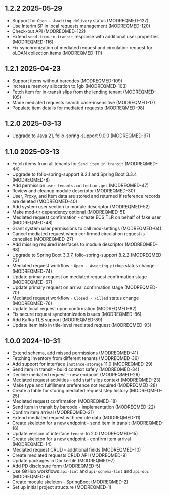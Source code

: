 ## 1.2.2 2025-05-29
* Support for `Open - Awaiting delivery` status (MODREQMED-127)
* Use Interim SP in local requests management (MODREQMED-120)
* Check-out API (MODREQMED-122)
* Extend `send-item-in-transit` response with additional user properties (MODREQMED-116)
* Fix synchronization of mediated request and circulation request for oLOAN collection items (MODREQMED-111)

## 1.2.1 2025-04-23
* Support items without barcodes (MODREQMED-109)
* Increase memory allocation to 1gb (MODREQMED-103)
* Fetch item for in-transit slips from the lending tenant (MODREQMED-105)
* Made mediated requests search case-insensitive (MODREQMED-17)
* Populate item details for mediated requests (MODREQMED-98)

## 1.2.0 2025-03-13
* Upgrade to Java 21, folio-spring-support 9.0.0 (MODREQMED-97)

## 1.1.0 2025-03-13
* Fetch items from all tenants for `Send item in transit` (MODREQMED-44)
* Upgrade to folio-spring-support 8.2.1 and Spring Boot 3.3.4 (MODREQMED-8)
* Add permission `user-tenants.collection.get` (MODREQMED-47)
* Review and cleanup module descriptor (MODREQMED-30)
* User, Proxy, and Item data are stored and returned if reference records are deleted (MODREQMED-40)
* Add system user section to module descriptor (MODREQMED-52)
* Make mod-tlr dependency optional (MODREQMED-51)
* Mediated request confirmation - create ECS TLR on behalf of fake user (MODREQMED-48)
* Grant system user permissions to call mod-settings (MODREQMED-64)
* Cancel mediated request when confirmed circulation request is cancelled (MODREQMED-27)
* Add missing required interfaces to module descriptor (MODREQMED-68)
* Upgrade to Spring Boot 3.3.7, folio-spring-support 8.2.2 (MODREQMED-73)
* Mediated request workflow - `Open - Awaiting pickup` status change (MODREQMED-74)
* Update primary request on mediated request confirmation stage (MODREQMED-67)
* Update primary request on arrival confirmation stage (MODREQMED-70)
* Mediated request workflow - `Closed - Filled` status change (MODREQMED-76)
* Update local request upon confirmation (MODREQMED-82)
* Fix secure request synchronization issues (MODREQMED-86)
* Add Kafka TLS support (MODREQMED-89)
* Update item info in title-level mediated request (MODREQMED-93)

## 1.0.0 2024-10-31
* Extend schema, add missed permissions (MODREQMED-41)
* Fetching inventory from different tenants (MODREQMED-36)
* Add support for interface `instance-storage` 11.0 (MODREQMED-29)
* Send item in transit - build context safely (MODREQMED-34)
* Decline mediated request - new endpoint (MODREQMED-26)
* Mediated request activities - add staff slips context (MODREQMED-23)
* Make type and fulfillment preference not required (MODREQMED-28)
* Create a table for storing mediated request step history (MODREQMED-25)
* Mediated request confirmation (MODREQMED-18)
* Send item in transit by barcode - implementation (MODREQMED-22)
* Confirm item arrival (MODREQMED-21)
* Extend mediated request with remote data (MODREQMED-11)
* Create skeleton for a new endpoint - send item in transit (MODREQMED-16)
* Update version of interface `tenant` to 2.0 (MODREQMED-15)
* Create skeleton for a new endpoint - confirm item arrival (MODREQMED-14)
* Mediated request CRUD - additional fields (MODREQMED-10)
* Create mediated requests CRUD API (MODREQMED-9)
* Update packages in Dockerfile (MODREQMED-7)
* Add PD disclosure form (MODREQMED-5)
* Use GitHub workflows `api-lint` and `api-schema-lint` and `api-doc` (MODREQMED-4)
* Create module skeleton - SpringBoot (MODREQMED-2)
* Set up initial project structure (MODREQMED-1)
